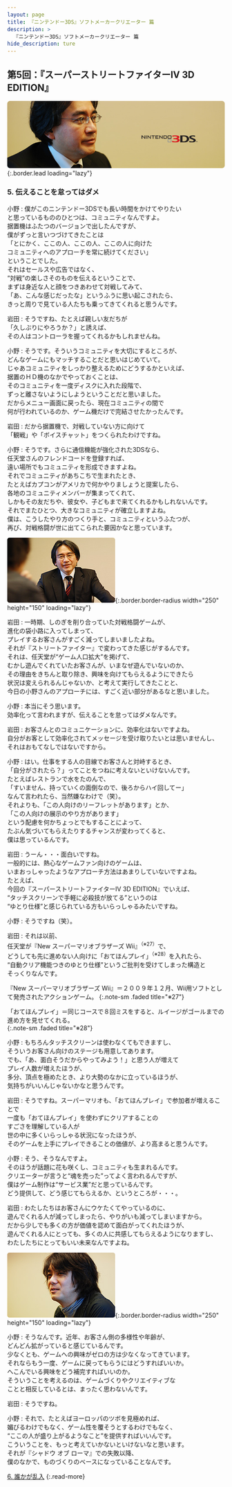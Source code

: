 ```yaml
---
layout: page
title: 『ニンテンドー3DS』ソフトメーカークリエーター 篇
description: >
  『ニンテンドー3DS』ソフトメーカークリエーター 篇
hide_description: ture
---
```


## 第5回：『スーパーストリートファイターIV 3D EDITION』

![](/others/interviews/jp/3ds/creators/vol1/img/mainvisual5.jpg){:.border.lead loading="lazy"}

### 5. 伝えることを怠ってはダメ

小野
: 僕がこのニンテンドー3DSでも長い時間をかけてやりたい<br>と思っているもののひとつは、コミュニティなんですよ。<br>据置機はふたつのバージョンで出したんですが、<br>僕がずっと言いつづけてきたことは<br>「とにかく、ここの人、ここの人、ここの人に向けた<br>コミュニティへのアプローチを常に続けてください」<br>ということでした。<br>それはセールスや広告ではなく、<br>“対戦”の楽しさそのものを伝えるということで、<br>まずは身近な人と顔をつきあわせて対戦してみて、<br>「あ、こんな感じだったな」というふうに思い起こされたら、<br>きっと周りで見ている人たちも乗ってきてくれると思うんです。

岩田
: そうですね、たとえば親しい友だちが<br>「久しぶりにやろうか？」と誘えば、<br>その人はコントローラを握ってくれるかもしれませんね。

小野
: そうです。そういうコミュニティを大切にするところが、<br>どんなゲームにもマッチすることだと思いはじめていて。<br>じゃあコミュニティをしっかり整えるためにどうするかといえば、<br>据置のＨＤ機のなかでやっておくことは、<br>そのコミュニティを一度ディスクに入れた段階で、<br>ずっと離さないようにしようということだと思いました。<br>だからメニュー画面に戻ったら、現在コミュニティの間で<br>何が行われているのか、ゲーム機だけで完結させたかったんです。

岩田
: だから据置機で、対戦していない方に向けて<br>「観戦」や「ボイスチャット」をつくられたわけですね。

小野
: そうです。さらに通信機能が強化された3DSなら、<br>任天堂さんのフレンドコードを登録すれば、<br>遠い場所でもコミュニティを形成できますよね。<br>それでコミュニティがあちこちで生まれたとき、<br>たとえばカプコンがアメリカで何かやりましょうと提案したら、<br>各地のコミュニティメンバーが集まってくれて、<br>しかもその友だちや、彼女や、子どもまで来てくれるかもしれないんです。<br>それでまたひとつ、大きなコミュニティが確立しますよね。<br>僕は、こうしたやり方のつくり手と、コミュニティというふたつが、<br>再び、対戦格闘が世に出てこられた要因かなと思っています。

![](/others/interviews/jp/3ds/creators/vol1/img/photo14.jpg){:.border.border-radius width="250" height="150" loading="lazy"}

岩田
: 一時期、しのぎを削り合っていた対戦格闘ゲームが、<br>進化の袋小路に入ってしまって、<br>プレイするお客さんがすごく減ってしまいましたよね。<br>それが『ストリートファイター』で変わってきた感じがするんです。<br>それは、任天堂が“ゲーム人口拡大”を掲げて、<br>むかし遊んでくれていたお客さんが、いまなぜ遊んでいないのか、<br>その理由をきちんと取り除き、興味を向けてもらえるようにできたら<br>状況は変えられるんじゃないか、と考えて実行してきたことと、<br>今日の小野さんのアプローチには、すごく近い部分があるなと思いました。

小野
: 本当にそう思います。<br>効率化って言われますが、伝えることを怠ってはダメなんです。

岩田
: お客さんとのコミュニケーションに、効率化はないですよね。<br>自分がお客として効率化されてメッセージを受け取りたいとは思いませんし、<br>それはおもてなしではないですから。

小野
: はい。仕事をする人の目線でお客さんと対峙するとき、<br>「自分がされたら？」ってことをつねに考えないといけないんです。<br>たとえばレストランで水をたのんで、<br>「すいません、持っていくの面倒なので、後ろからハイ回してー」<br>なんて言われたら、当然嫌なわけで（笑）。<br>それよりも、「この人向けのリーフレットがあります」とか、<br>「この人向けの展示のやり方があります」<br>という配慮を何かちょっとでもすることによって、<br>たぶん気づいてもらえたりするチャンスが変わってくると、<br>僕は思っているんです。

岩田
: うーん・・・面白いですね。<br>一般的には、熱心なゲームファン向けのゲームは、<br>いまおっしゃったようなアプローチ方法はあまりしていないですよね。<br>たとえば、<br>今回の『スーパーストリートファイターIV 3D EDITION』でいえば、<br>“タッチスクリーンで手軽に必殺技が放てる”というのは<br>“ゆとり仕様”と感じられている方もいらっしゃるみたいですね。

小野
: そうですね（笑）。

岩田
: それは以前、<br>任天堂が『New スーパーマリオブラザーズ Wii』<sup>（※27）</sup>で、<br>どうしても先に進めない人向けに「おてほんプレイ」<sup>（※28）</sup>を入れたら、<br>“自動クリア機能つきのゆとり仕様”というご批判を受けてしまった構造と<br>そっくりなんです。

『New スーパーマリオブラザーズ Wii』＝２００９年１２月、Wii用ソフトとして発売されたアクションゲーム。
{:.note-sm .faded title="※27"}

「おてほんプレイ」＝同じコースで８回ミスをすると、ルイージがゴールまでの進め方を見せてくれる。              
{:.note-sm .faded title="※28"}

小野
: もちろんタッチスクリーンは使わなくてもできますし、<br>そういうお客さん向けのステージも用意してあります。<br>でも、「あ、面白そうだからやってみよう！」と思う人が増えて<br>プレイ人数が増えたほうが、<br>多分、頂点を極めたとき、より大勢のなかに立っているほうが、<br>気持ちがいいんじゃないかなと思うんです。

岩田
: そうですね。スーパーマリオも、「おてほんプレイ」で参加者が増えることで<br>一度も「おてほんプレイ」を使わずにクリアすることの<br>すごさを理解している人が<br>世の中に多くいらっしゃる状況になったほうが、<br>そのゲームを上手にプレイできることの価値が、より高まると思うんです。

小野
: そう、そうなんですよ。<br>そのほうが話題に花も咲くし、コミュニティも生まれるんです。<br>クリエーターが言うと“魂を売った”ってよく言われるんですが、<br>僕はゲーム制作は“サービス業”だと思っているんです。<br>どう提供して、どう感じてもらえるか、というところが・・・。

岩田
: わたしたちはお客さんにウケたくてやっているのに、<br>遊んでくれる人が減ってしまったら、やりがいも減ってしまいますから。<br>だから少しでも多くの方が価値を認めて面白がってくれたほうが、<br>遊んでくれる人にとっても、多くの人に共感してもらえるようになりますし、<br>わたしたちにとってもいい未来なんですよね。

![](/others/interviews/jp/3ds/creators/vol1/img/photo15.jpg){:.border.border-radius width="250" height="150" loading="lazy"}

小野
: そうなんです。近年、お客さん側の多様性や年齢が、<br>どんどん拡がっていると感じているんです。<br>少なくとも、ゲームへの興味がゼロの方は少なくなってきています。<br>それならもう一度、ゲームに戻ってもらうにはどうすればいいか。<br>へこんでいる興味をどう補完すればいいのか。<br>そういうことを考えるのは、ゲームづくりやクリエイティブな<br>ことと相反しているとは、まったく思わないんです。

岩田
: そうですね。

小野
: それで、たとえばヨーロッパのツボを見極めれば、<br>媚びるわけでもなく、ゲーム性を覆そうとするわけでもなく、<br>“ここの人が盛り上がるようなこと”を提供すればいいんです。<br>こういうことを、もっと考えていかないといけないなと思います。<br>それが『シャドウ オブ ローマ』での失敗以降、<br>僕のなかで、ものづくりのベースになっていることなんです。

[6. 誰かが乱入](6.md)
{:.read-more}

